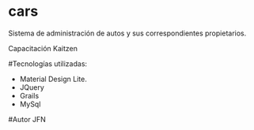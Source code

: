 # cars

Sistema de administración de autos y sus correspondientes propietarios. 

Capacitación Kaitzen

#Tecnologías utilizadas:

* Material Design Lite.
* JQuery
* Grails
* MySql 

#Autor
JFN
